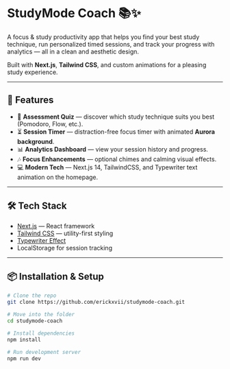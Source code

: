 # StudyMode Coach 📚✨

A focus & study productivity app that helps you find your best study technique, run personalized timed sessions, and track your progress with analytics — all in a clean and aesthetic design.

Built with **Next.js**, **Tailwind CSS**, and custom animations for a pleasing study experience.

---

## 🚀 Features
- 🧠 **Assessment Quiz** — discover which study technique suits you best (Pomodoro, Flow, etc.).
- ⏳ **Session Timer** — distraction-free focus timer with animated **Aurora background**.
- 📊 **Analytics Dashboard** — view your session history and progress.
- 🎶 **Focus Enhancements** — optional chimes and calming visual effects.
- 💻 **Modern Tech** — Next.js 14, TailwindCSS, and Typewriter text animation on the homepage.

---

## 🛠 Tech Stack
- [Next.js](https://nextjs.org/) — React framework
- [Tailwind CSS](https://tailwindcss.com/) — utility-first styling
- [Typewriter Effect](https://www.npmjs.com/package/react-simple-typewriter)
- LocalStorage for session tracking

---

## 📦 Installation & Setup

```bash
# Clone the repo
git clone https://github.com/erickxvii/studymode-coach.git

# Move into the folder
cd studymode-coach

# Install dependencies
npm install

# Run development server
npm run dev
